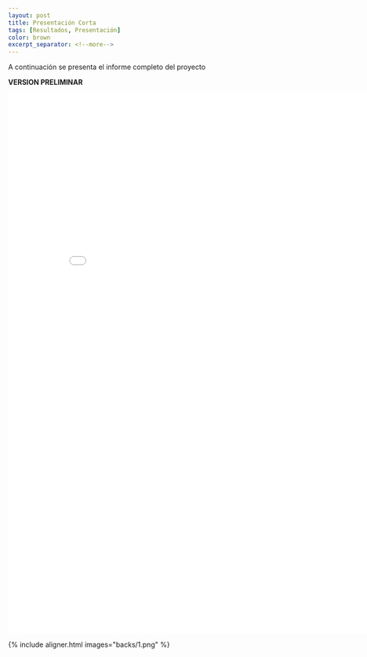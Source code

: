 ```yaml
---
layout: post
title: Presentación Corta
tags: [Resultados, Presentación]
color: brown
excerpt_separator: <!--more-->
---
```


A continuación se presenta el informe completo del proyecto

**VERSION PRELIMINAR**

<iframe id="fred" style="border:0px solid #666CCD" title="PDF in an i-Frame" src="{{ site.baseurl }}/assets/pdf/Pulso_Social_Colombia-Presentacion.pdf" frameborder="0" scrolling="auto" height="1100" width="850" ></iframe>


{% include aligner.html images="backs/1.png" %}
